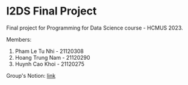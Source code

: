 # I2DS Final Project

Final project for Programming for Data Science course - HCMUS 2023. 

Members:
1. Pham Le Tu Nhi - 21120308
2. Hoang Trung Nam - 21120290
3. Huynh Cao Khoi - 21120275

Group's Notion: [link](https://hickory-adasaurus-926.notion.site/P4DS-Team-a101c7ecbb2341a28d3fafc10164639d)

